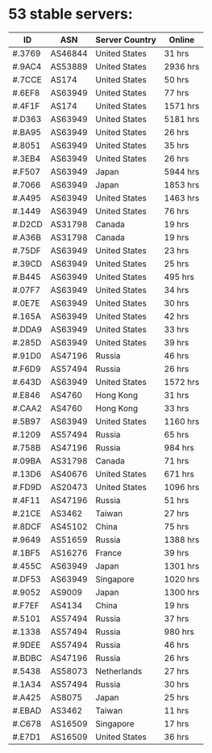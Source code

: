 # 53 stable servers:

| ID | ASN | Server Country | Online |
| ------ | ------ | ------ | ------ |
| #.3769 | AS46844 | United States | 31 hrs |
| #.9AC4 | AS53889 | United States | 2936 hrs |
| #.7CCE | AS174 | United States | 50 hrs |
| #.6EF8 | AS63949 | United States | 77 hrs |
| #.4F1F | AS174 | United States | 1571 hrs |
| #.D363 | AS63949 | United States | 5181 hrs |
| #.BA95 | AS63949 | United States | 26 hrs |
| #.8051 | AS63949 | United States | 35 hrs |
| #.3EB4 | AS63949 | United States | 26 hrs |
| #.F507 | AS63949 | Japan | 5944 hrs |
| #.7066 | AS63949 | Japan | 1853 hrs |
| #.A495 | AS63949 | United States | 1463 hrs |
| #.1449 | AS63949 | United States | 76 hrs |
| #.D2CD | AS31798 | Canada | 19 hrs |
| #.A36B | AS31798 | Canada | 19 hrs |
| #.75DF | AS63949 | United States | 23 hrs |
| #.39CD | AS63949 | United States | 25 hrs |
| #.B445 | AS63949 | United States | 495 hrs |
| #.07F7 | AS63949 | United States | 34 hrs |
| #.0E7E | AS63949 | United States | 30 hrs |
| #.165A | AS63949 | United States | 42 hrs |
| #.DDA9 | AS63949 | United States | 33 hrs |
| #.285D | AS63949 | United States | 39 hrs |
| #.91D0 | AS47196 | Russia | 46 hrs |
| #.F6D9 | AS57494 | Russia | 26 hrs |
| #.643D | AS63949 | United States | 1572 hrs |
| #.E846 | AS4760 | Hong Kong | 31 hrs |
| #.CAA2 | AS4760 | Hong Kong | 33 hrs |
| #.5B97 | AS63949 | United States | 1160 hrs |
| #.1209 | AS57494 | Russia | 65 hrs |
| #.758B | AS47196 | Russia | 984 hrs |
| #.09BA | AS31798 | Canada | 71 hrs |
| #.13D6 | AS40676 | United States | 671 hrs |
| #.FD9D | AS20473 | United States | 1096 hrs |
| #.4F11 | AS47196 | Russia | 51 hrs |
| #.21CE | AS3462 | Taiwan | 27 hrs |
| #.8DCF | AS45102 | China | 75 hrs |
| #.9649 | AS51659 | Russia | 1388 hrs |
| #.1BF5 | AS16276 | France | 39 hrs |
| #.455C | AS63949 | Japan | 1301 hrs |
| #.DF53 | AS63949 | Singapore | 1020 hrs |
| #.9052 | AS9009 | Japan | 1300 hrs |
| #.F7EF | AS4134 | China | 19 hrs |
| #.5101 | AS57494 | Russia | 37 hrs |
| #.1338 | AS57494 | Russia | 980 hrs |
| #.9DEE | AS57494 | Russia | 46 hrs |
| #.BDBC | AS47196 | Russia | 26 hrs |
| #.5438 | AS58073 | Netherlands | 27 hrs |
| #.1A34 | AS57494 | Russia | 30 hrs |
| #.A425 | AS8075 | Japan | 25 hrs |
| #.EBAD | AS3462 | Taiwan | 11 hrs |
| #.C678 | AS16509 | Singapore | 17 hrs |
| #.E7D1 | AS16509 | United States | 36 hrs |

